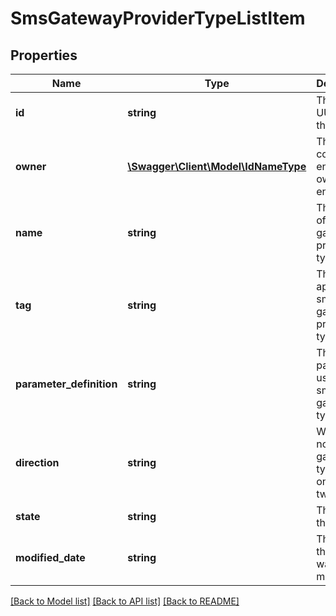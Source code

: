 # SmsGatewayProviderTypeListItem

## Properties
Name | Type | Description | Notes
------------ | ------------- | ------------- | -------------
**id** | **string** | The unique UUID of this entity | 
**owner** | [**\Swagger\Client\Model\IdNameType**](IdNameType.md) | The company entity that owns this entity | 
**name** | **string** | The name of the sms gateway provider type | 
**tag** | **string** | The tag to apply to the sms gateway provider type | 
**parameter_definition** | **string** | The parameters used by the sms gateway type | [optional] 
**direction** | **string** | Whether or not the sms gateway type is oneway or twoway | [optional] 
**state** | **string** | The state this entity | [optional] 
**modified_date** | **string** | The date the entity was last modified | 

[[Back to Model list]](../README.md#documentation-for-models) [[Back to API list]](../README.md#documentation-for-api-endpoints) [[Back to README]](../README.md)


